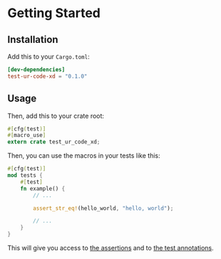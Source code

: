 <!--
Copyright (c) 2023 Sophie Katz

This file is part of test ur code XD.

test ur code XD is free software: you can redistribute it and/or modify it under the terms of the
GNU General Public License as published by the Free Software Foundation, either version 3 of the
License, or (at your option) any later version.

test ur code XD is distributed in the hope that it will be useful, but WITHOUT ANY WARRANTY; without
even the implied warranty of MERCHANTABILITY or FITNESS FOR A PARTICULAR PURPOSE. See the GNU
General Public License for more details.

You should have received a copy of the GNU General Public License along with test ur code XD. If
not, see <https://www.gnu.org/licenses/>.
-->

# Getting Started

## Installation

Add this to your `Cargo.toml`:

```toml
[dev-dependencies]
test-ur-code-xd = "0.1.0"
```

## Usage

Then, add this to your crate root:

```rust
#[cfg(test)]
#[macro_use]
extern crate test_ur_code_xd;
```

Then, you can use the macros in your tests like this:

```rust hl_lines="3"
#[cfg(test)]
mod tests {
    #[test]
    fn example() {
        // ...

        assert_str_eq!(hello_world, "hello, world");

        // ...
    }
}
```

This will give you access to [the assertions](assertions/boolean.md) and to [the test annotations](tests.md).
